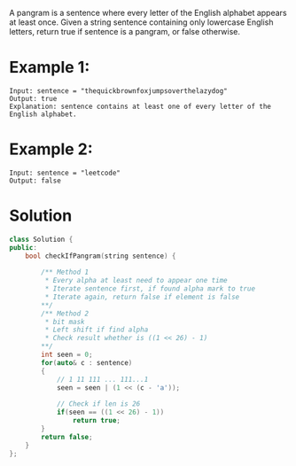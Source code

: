 A pangram is a sentence where every letter of the English alphabet appears at least once.
Given a string sentence containing only lowercase English letters, return true if sentence is a pangram, or false otherwise.

# Example 1:
```
Input: sentence = "thequickbrownfoxjumpsoverthelazydog"
Output: true
Explanation: sentence contains at least one of every letter of the English alphabet.
```

# Example 2:
```
Input: sentence = "leetcode"
Output: false
```

# Solution
```cpp
class Solution {
public:
    bool checkIfPangram(string sentence) {
        
        /** Method 1
         * Every alpha at least need to appear one time
         * Iterate sentence first, if found alpha mark to true
         * Iterate again, return false if element is false
        **/
        /** Method 2
         * bit mask
         * Left shift if find alpha
         * Check result whether is ((1 << 26) - 1)
        **/
        int seen = 0;
        for(auto& c : sentence)
        {
            // 1 11 111 ... 111...1
            seen = seen | (1 << (c - 'a'));
            
            // Check if len is 26
            if(seen == ((1 << 26) - 1))
                return true;
        }
        return false;
    }
};
```